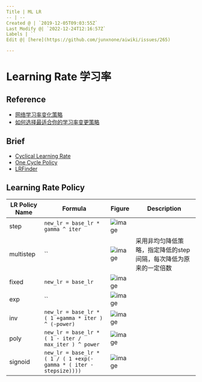 ```yaml
---
Title | ML LR
-- | --
Created @ | `2019-12-05T09:03:55Z`
Last Modify @| `2022-12-24T12:16:57Z`
Labels | ``
Edit @| [here](https://github.com/junxnone/aiwiki/issues/265)

---
```


# Learning Rate 学习率
## Reference

- [网络学习率变化策略](https://www.jianshu.com/p/67232264ffbd)
- [如何选择最适合你的学习率变更策略](https://www.jianshu.com/p/1f943de39582)

## Brief

- [Cyclical Learning Rate](/Cyclical_Learning_Rate)
- [One Cycle Policy](/One_Cycle_Policy)
- [LRFinder](/LRFinder)

## Learning Rate Policy

LR Policy Name | Formula | Figure | Description
-- | -- | -- | -- 
step | `new_lr = base_lr * gamma ^ iter` | ![image](https://user-images.githubusercontent.com/2216970/70220441-90749180-1781-11ea-9a1a-2f58120dd4d5.png)
multistep | `` | ![image](https://user-images.githubusercontent.com/2216970/70220602-cf0a4c00-1781-11ea-85f4-b9a8f1699f33.png) | 采用非均匀降低策略，指定降低的step间隔，每次降低为原来的一定倍数
fixed | `new_lr = base_lr` | ![image](https://user-images.githubusercontent.com/2216970/70220427-8b174700-1781-11ea-8f06-5b441b0c9e52.png)
exp | `` | ![image](https://user-images.githubusercontent.com/2216970/70220808-25778a80-1782-11ea-8b57-9acb198223bc.png) | 
inv | `new_lr = base_lr * ( 1 +gamma * iter ) ^ (-power)` |  ![image](https://user-images.githubusercontent.com/2216970/70220960-61aaeb00-1782-11ea-8a17-8d592dfe95e8.png)
poly | `new_lr = base_lr * ( 1 - iter / max_iter ) ^ power` | ![image](https://user-images.githubusercontent.com/2216970/70220822-2c060200-1782-11ea-98c3-3c1a48b5be75.png)
signoid | `new_lr = base_lr * ( 1 / ( 1 +exp(-gamma * ( iter - stepsize))))` | ![image](https://user-images.githubusercontent.com/2216970/70220829-2f00f280-1782-11ea-9ab0-25ec90677046.png)


